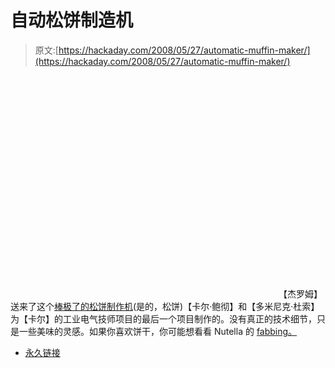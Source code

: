 # 自动松饼制造机

> 原文:[https://hackaday.com/2008/05/27/automatic-muffin-maker/](https://hackaday.com/2008/05/27/automatic-muffin-maker/)

<object width="425" height="355"><param name="movie" value="http://www.youtube.com/v/N5wFpMEbwH8&amp;hl=en"> <param name="wmode" value="transparent"></object> 
【杰罗姆】送来了这个[棒极了的松饼制作机](http://www.youtube.com/watch?v=N5wFpMEbwH8)(是的，松饼)【卡尔·鲍彻】和【多米尼克·杜索】为【卡尔】的工业电气技师项目的最后一个项目制作的。没有真正的技术细节，只是一些美味的灵感。如果你喜欢饼干，你可能想看看 Nutella 的 [fabbing。](http://biodisplay.tyrell.hu/2008/05/26/edible-fabbing-at-the-happy-chaos/)

*   [永久链接](http://www.youtube.com/watch?v=N5wFpMEbwH8)